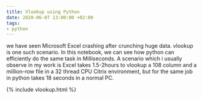 ```yaml
---
title: Vlookup using Python
date: 2020-06-07 13:00:00 +02:00
tags:
- python
---
```


we have seen Microsoft Excel crashing after crunching huge data. vlookup is one such scenario. In this notebook, we can see how python can efficiently do the same task in Milliseconds. A scenario which i usually observe in my work is Excel takes 1.5-2hours to  vlookup a 108 column and a million-row file in a 32 thread CPU Citrix environment, but for the same job in python takes 18 seconds in a normal PC. 

{% include vlookup.html %}